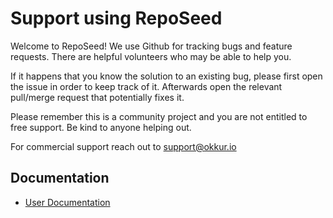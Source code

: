# Support using RepoSeed

Welcome to RepoSeed! We use Github for tracking bugs and feature requests.
There are helpful volunteers who may be able to help you.

If it happens that you know the solution to an existing bug, please first open the issue in order to keep track of it.
Afterwards open the relevant pull/merge request that potentially fixes it.

Please remember this is a community project and you are not entitled to free support.
Be kind to anyone helping out.

For commercial support reach out to support@okkur.io

## Documentation
  * [User Documentation](/docs)
